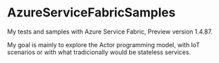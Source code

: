 # AzureServiceFabricSamples
My tests and samples with Azure Service Fabric, Preview version 1.4.87.

My goal is mainly to explore the Actor programming model, with IoT scenarios or with what tradicionally would be stateless services.
